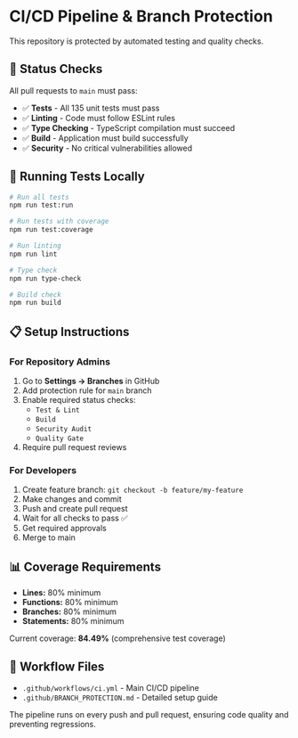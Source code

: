 # CI/CD Pipeline & Branch Protection

This repository is protected by automated testing and quality checks.

## 🚦 Status Checks

All pull requests to `main` must pass:

- ✅ **Tests** - All 135 unit tests must pass
- ✅ **Linting** - Code must follow ESLint rules  
- ✅ **Type Checking** - TypeScript compilation must succeed
- ✅ **Build** - Application must build successfully
- ✅ **Security** - No critical vulnerabilities allowed

## 🧪 Running Tests Locally

```bash
# Run all tests
npm run test:run

# Run tests with coverage
npm run test:coverage

# Run linting
npm run lint

# Type check
npm run type-check

# Build check
npm run build
```

## 📋 Setup Instructions

### For Repository Admins

1. Go to **Settings → Branches** in GitHub
2. Add protection rule for `main` branch
3. Enable required status checks:
   - `Test & Lint`
   - `Build`
   - `Security Audit` 
   - `Quality Gate`
4. Require pull request reviews

### For Developers

1. Create feature branch: `git checkout -b feature/my-feature`
2. Make changes and commit
3. Push and create pull request
4. Wait for all checks to pass ✅
5. Get required approvals
6. Merge to main

## 📊 Coverage Requirements

- **Lines:** 80% minimum
- **Functions:** 80% minimum  
- **Branches:** 80% minimum
- **Statements:** 80% minimum

Current coverage: **84.49%** (comprehensive test coverage)

## 🔧 Workflow Files

- `.github/workflows/ci.yml` - Main CI/CD pipeline
- `.github/BRANCH_PROTECTION.md` - Detailed setup guide

The pipeline runs on every push and pull request, ensuring code quality and preventing regressions.
